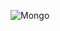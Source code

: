 ![Mongo](https://github.com/Null-Not-Found/DashBuddy-Documentation/assets/92020227/16be6048-6501-46ae-b914-ca4e966d0459)
